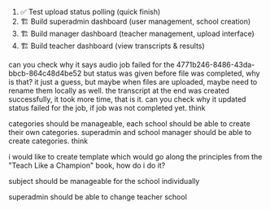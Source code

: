   1. ✅ Test upload status polling (quick finish)
  2. 🏗️ Build superadmin dashboard (user management, school creation)
  3. 🏗️ Build manager dashboard (teacher management, upload interface)
  4. 🏗️ Build teacher dashboard (view transcripts & results)

  can you check why it says audio job failed for the 4771b246-8486-43da-bbcb-864c48d4be52
  but status was given before file was completed, why is that? it just a guess, but maybe when files are uploaded, maybe need to rename them locally as well. the transcript at the end was created successfully, it took more time, that is it. can you check why it updated status failed for the job, if job was not completed yet. think


categories should be manageable, each school should be able to create their own categories. superadmin and school manager should be able to create categories. think

i would like to create template which would go along the principles from the "Teach Like a Champion" book, how do i do it?

subject should be manageable for the school individually

superadmin should be able to change teacher school